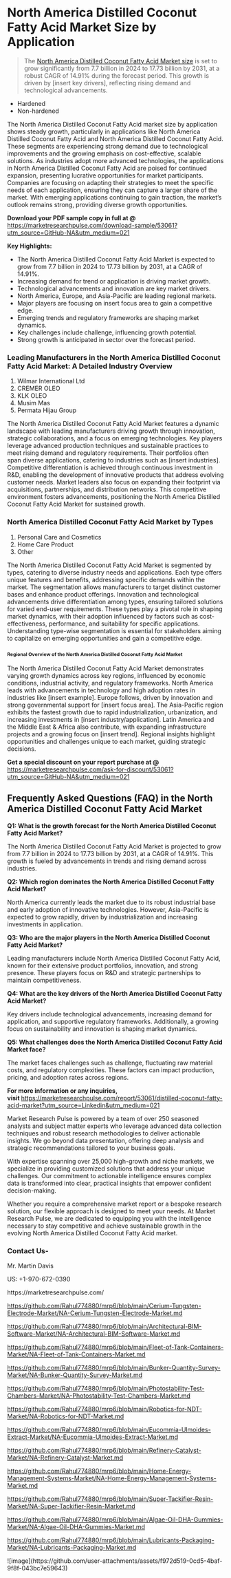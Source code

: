 <h1>North America Distilled Coconut Fatty Acid Market&nbsp;Size by Application</h1><blockquote><p>The <a href="https://marketresearchpulse.com/download-sample/53061?utm_source=GitHub-NA&amp;utm_medium=021">North America Distilled Coconut Fatty Acid Market size</a> is set to grow significantly from 7.7 billion in 2024 to 17.73 billion by 2031, at a robust CAGR of 14.91% during the forecast period. This growth is driven by [insert key drivers], reflecting rising demand and technological advancements.</p></blockquote><ul><li>Hardened<li> Non-hardened</li></ul><p>The North America Distilled Coconut Fatty Acid market size by application shows steady growth, particularly in applications like North America Distilled Coconut Fatty Acid and North America Distilled Coconut Fatty Acid. These segments are experiencing strong demand due to technological improvements and the growing emphasis on cost-effective, scalable solutions. As industries adopt more advanced technologies, the applications in North America Distilled Coconut Fatty Acid are poised for continued expansion, presenting lucrative opportunities for market participants. Companies are focusing on adapting their strategies to meet the specific needs of each application, ensuring they can capture a larger share of the market. With emerging applications continuing to gain traction, the market’s outlook remains strong, providing diverse growth opportunities.</p><p><strong>Download your PDF sample copy in full at @ </strong><a href="https://marketresearchpulse.com/download-sample/53061?utm_source=GitHub-NA&amp;utm_medium=021">https://marketresearchpulse.com/download-sample/53061?utm_source=GitHub-NA&amp;utm_medium=021</a></p><p><strong>Key Highlights: </strong></p><ul><li>The North America Distilled Coconut Fatty Acid Market is expected to grow from 7.7 billion in 2024 to 17.73 billion by 2031, at a CAGR of 14.91%.</li><li>Increasing demand for trend or application is driving market growth.</li><li>Technological advancements and innovation are key market drivers.</li><li>North America, Europe, and Asia-Pacific are leading regional markets.</li><li>Major players are focusing on insert focus area to gain a competitive edge.</li><li>Emerging trends and regulatory frameworks are shaping market dynamics.</li><li>Key challenges include challenge, influencing growth potential.</li><li>Strong growth is anticipated in sector over the forecast period.</li></ul><h3>Leading Manufacturers in the North America Distilled Coconut Fatty Acid Market: A Detailed Industry Overview</h3><ol><li>Wilmar International Ltd</li><li>CREMER OLEO</li><li>KLK OLEO</li><li>Musim Mas</li><li>Permata Hijau Group</li></ol><div class="flex max-w-full flex-col flex-grow"><div class="min-h-8 text-message flex w-full flex-col items-end gap-2 whitespace-normal break-words [.text-message+&amp;]:mt-5" dir="auto" data-message-author-role="assistant" data-message-id="fd8432e4-4910-450d-b182-61b7bfb0a01f" data-message-model-slug="gpt-4o"><div class="flex w-full flex-col gap-1 empty:hidden first:pt-[3px]"><div class="markdown prose w-full break-words dark:prose-invert light"><p>The North America Distilled Coconut Fatty Acid Market features a dynamic landscape with leading manufacturers driving growth through innovation, strategic collaborations, and a focus on emerging technologies. Key players leverage advanced production techniques and sustainable practices to meet rising demand and regulatory requirements. Their portfolios often span diverse applications, catering to industries such as [insert industries]. Competitive differentiation is achieved through continuous investment in R&amp;D, enabling the development of innovative products that address evolving customer needs. Market leaders also focus on expanding their footprint via acquisitions, partnerships, and distribution networks. This competitive environment fosters advancements, positioning the North America Distilled Coconut Fatty Acid Market for sustained growth.</p></div></div></div></div><h3>North America Distilled Coconut Fatty Acid Market by Types</h3><ol><li>Personal Care and Cosmetics<li> Home Care Product<li> Other</li></ol><div class="flex max-w-full flex-col flex-grow"><div class="min-h-8 text-message flex w-full flex-col items-end gap-2 whitespace-normal break-words [.text-message+&amp;]:mt-5" dir="auto" data-message-author-role="assistant" data-message-id="084470be-0bb7-4664-bddf-5156b4f41249" data-message-model-slug="gpt-4o-mini"><div class="flex w-full flex-col gap-1 empty:hidden first:pt-[3px]"><div class="markdown prose w-full break-words dark:prose-invert light"><p>The North America Distilled Coconut Fatty Acid Market is segmented by types, catering to diverse industry needs and applications. Each type offers unique features and benefits, addressing specific demands within the market. The segmentation allows manufacturers to target distinct customer bases and enhance product offerings. Innovation and technological advancements drive differentiation among types, ensuring tailored solutions for varied end-user requirements. These types play a pivotal role in shaping market dynamics, with their adoption influenced by factors such as cost-effectiveness, performance, and suitability for specific applications. Understanding type-wise segmentation is essential for stakeholders aiming to capitalize on emerging opportunities and gain a competitive edge.</p></div></div></div></div><h3><span style="font-size: 11px;">Regional Overview of the North America Distilled Coconut Fatty Acid Market</span></h3><div class="flex max-w-full flex-col flex-grow"><div class="min-h-8 text-message flex w-full flex-col items-end gap-2 whitespace-normal break-words [.text-message+&amp;]:mt-5" dir="auto" data-message-author-role="assistant" data-message-id="e9038762-ce64-4e30-91c9-9bd413514231" data-message-model-slug="gpt-4o-mini"><div class="flex w-full flex-col gap-1 empty:hidden first:pt-[3px]"><div class="markdown prose w-full break-words dark:prose-invert light"><p>The North America Distilled Coconut Fatty Acid Market demonstrates varying growth dynamics across key regions, influenced by economic conditions, industrial activity, and regulatory frameworks. North America leads with advancements in technology and high adoption rates in industries like [insert example]. Europe follows, driven by innovation and strong governmental support for [insert focus area]. The Asia-Pacific region exhibits the fastest growth due to rapid industrialization, urbanization, and increasing investments in [insert industry/application]. Latin America and the Middle East &amp; Africa also contribute, with expanding infrastructure projects and a growing focus on [insert trend]. Regional insights highlight opportunities and challenges unique to each market, guiding strategic decisions.</p></div></div></div></div><p><strong>Get a special discount on your report purchase at @ </strong><a href="https://marketresearchpulse.com/ask-for-discount/53061?utm_source=GitHub-NA&amp;utm_medium=021">https://marketresearchpulse.com/ask-for-discount/53061?utm_source=GitHub-NA&amp;utm_medium=021</a></p><h2>Frequently Asked Questions (FAQ) in the North America Distilled Coconut Fatty Acid Market</h2><p><strong>Q1: What is the growth forecast for the North America Distilled Coconut Fatty Acid Market?</strong></p><p>The North America Distilled Coconut Fatty Acid Market is projected to grow from 7.7 billion in 2024 to 17.73 billion by 2031, at a CAGR of 14.91%. This growth is fueled by advancements in trends and rising demand across industries.</p><p><strong>Q2: Which region dominates the North America Distilled Coconut Fatty Acid Market?</strong></p><p>North America currently leads the market due to its robust industrial base and early adoption of innovative technologies. However, Asia-Pacific is expected to grow rapidly, driven by industrialization and increasing investments in application.</p><p><strong>Q3: Who are the major players in the North America Distilled Coconut Fatty Acid Market?</strong></p><p>Leading manufacturers include North America Distilled Coconut Fatty Acid, known for their extensive product portfolios, innovation, and strong presence. These players focus on R&amp;D and strategic partnerships to maintain competitiveness.</p><p><strong>Q4: What are the key drivers of the North America Distilled Coconut Fatty Acid Market?</strong></p><p>Key drivers include technological advancements, increasing demand for application, and supportive regulatory frameworks. Additionally, a growing focus on sustainability and innovation is shaping market dynamics.</p><p><strong>Q5: What challenges does the North America Distilled Coconut Fatty Acid Market face?</strong></p><p>The market faces challenges such as challenge, fluctuating raw material costs, and regulatory complexities. These factors can impact production, pricing, and adoption rates across regions.</p><p><strong>For more information or any inquiries, visit&nbsp;</strong><a href="https://marketresearchpulse.com/report/53061/distilled-coconut-fatty-acid-market?utm_source=Linkedin&utm_medium=021">https://marketresearchpulse.com/report/53061/distilled-coconut-fatty-acid-market?utm_source=Linkedin&utm_medium=021</a></p><p>Market Research Pulse is powered by a team of over 250 seasoned analysts and subject matter experts who leverage advanced data collection techniques and robust research methodologies to deliver actionable insights. We go beyond data presentation, offering deep analysis and strategic recommendations tailored to your business goals.</p><p>With expertise spanning over 25,000 high-growth and niche markets, we specialize in providing customized solutions that address your unique challenges. Our commitment to actionable intelligence ensures complex data is transformed into clear, practical insights that empower confident decision-making.</p><p>Whether you require a comprehensive market report or a bespoke research solution, our flexible approach is designed to meet your needs. At Market Research Pulse, we are dedicated to equipping you with the intelligence necessary to stay competitive and achieve sustainable growth in the evolving North America Distilled Coconut Fatty Acid market.</p><h3><strong>Contact Us-</strong></h3><p>Mr. Martin Davis</p><p>US: +1-970-672-0390</p><p>https://marketresearchpulse.com/</p><p><a href="https://github.com/Rahul774880/mrp6/blob/main/Cerium-Tungsten-Electrode-Market/NA-Cerium-Tungsten-Electrode-Market.md">https://github.com/Rahul774880/mrp6/blob/main/Cerium-Tungsten-Electrode-Market/NA-Cerium-Tungsten-Electrode-Market.md</a></p><p><a href="https://github.com/Rahul774880/mrp6/blob/main/Architectural-BIM-Software-Market/NA-Architectural-BIM-Software-Market.md">https://github.com/Rahul774880/mrp6/blob/main/Architectural-BIM-Software-Market/NA-Architectural-BIM-Software-Market.md</a></p><p><a href="https://github.com/Rahul774880/mrp6/blob/main/Fleet-of-Tank-Containers-Market/NA-Fleet-of-Tank-Containers-Market.md">https://github.com/Rahul774880/mrp6/blob/main/Fleet-of-Tank-Containers-Market/NA-Fleet-of-Tank-Containers-Market.md</a></p><p><a href="https://github.com/Rahul774880/mrp6/blob/main/Bunker-Quantity-Survey-Market/NA-Bunker-Quantity-Survey-Market.md">https://github.com/Rahul774880/mrp6/blob/main/Bunker-Quantity-Survey-Market/NA-Bunker-Quantity-Survey-Market.md</a></p><p><a href="https://github.com/Rahul774880/mrp6/blob/main/Photostability-Test-Chambers-Market/NA-Photostability-Test-Chambers-Market.md">https://github.com/Rahul774880/mrp6/blob/main/Photostability-Test-Chambers-Market/NA-Photostability-Test-Chambers-Market.md</a></p><p><a href="https://github.com/Rahul774880/mrp6/blob/main/Robotics-for-NDT-Market/NA-Robotics-for-NDT-Market.md">https://github.com/Rahul774880/mrp6/blob/main/Robotics-for-NDT-Market/NA-Robotics-for-NDT-Market.md</a></p><p><a href="https://github.com/Rahul774880/mrp6/blob/main/Eucommia-Ulmoides-Extract-Market/NA-Eucommia-Ulmoides-Extract-Market.md">https://github.com/Rahul774880/mrp6/blob/main/Eucommia-Ulmoides-Extract-Market/NA-Eucommia-Ulmoides-Extract-Market.md</a></p><p><a href="https://github.com/Rahul774880/mrp6/blob/main/Refinery-Catalyst-Market/NA-Refinery-Catalyst-Market.md">https://github.com/Rahul774880/mrp6/blob/main/Refinery-Catalyst-Market/NA-Refinery-Catalyst-Market.md</a></p><p><a href="https://github.com/Rahul774880/mrp6/blob/main/Home-Energy-Management-Systems-Market/NA-Home-Energy-Management-Systems-Market.md">https://github.com/Rahul774880/mrp6/blob/main/Home-Energy-Management-Systems-Market/NA-Home-Energy-Management-Systems-Market.md</a></p><p><a href="https://github.com/Rahul774880/mrp6/blob/main/Super-Tackifier-Resin-Market/NA-Super-Tackifier-Resin-Market.md">https://github.com/Rahul774880/mrp6/blob/main/Super-Tackifier-Resin-Market/NA-Super-Tackifier-Resin-Market.md</a></p><p><a href="https://github.com/Rahul774880/mrp6/blob/main/Algae-Oil-DHA-Gummies-Market/NA-Algae-Oil-DHA-Gummies-Market.md">https://github.com/Rahul774880/mrp6/blob/main/Algae-Oil-DHA-Gummies-Market/NA-Algae-Oil-DHA-Gummies-Market.md</a></p><p><a href="https://github.com/Rahul774880/mrp6/blob/main/Lubricants-Packaging-Market/NA-Lubricants-Packaging-Market.md">https://github.com/Rahul774880/mrp6/blob/main/Lubricants-Packaging-Market/NA-Lubricants-Packaging-Market.md</a></p>
![image](https://github.com/user-attachments/assets/f972d519-0cd5-4baf-9f8f-043bc7e59643)
